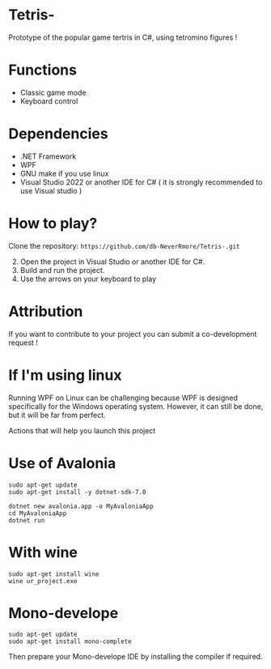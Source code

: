 # Tetris-
Prototype of the popular game tertris in C#, using tetromino figures !

# Functions
- Classic game mode
- Keyboard control

# Dependencies
- .NET Framework 
- WPF
- GNU make  if you use linux 
- Visual Studio 2022 or another IDE for C# ( it is strongly recommended to use Visual studio )

# How to play?
Clone the repository:
    ```
  https://github.com/db-NeverRmore/Tetris-.git
    ```
    
2. Open the project in Visual Studio or another IDE for C#.
3. Build and run the project.
4. Use the arrows on your keyboard to play 

# Attribution
If you want to contribute to your project you can submit a co-development request !

# If I'm using linux

Running WPF on Linux can be challenging because WPF is designed specifically for the Windows operating system.
However, it can still be done, but it will be far from perfect.

Actions that will help you launch this project 
# Use of Avalonia 
```
sudo apt-get update
sudo apt-get install -y dotnet-sdk-7.0
```
```
dotnet new avalonia.app -o MyAvaloniaApp
cd MyAvaloniaApp
dotnet run
```
# With wine
```
sudo apt-get install wine
wine ur_project.exe
```
# Mono-develope 
```
sudo apt-get update
sudo apt-get install mono-complete
```
Then prepare your Mono-develope IDE by installing the compiler if required.
